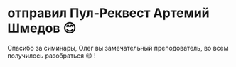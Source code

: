 # отправил Пул-Реквест Артемий Шмедов :blush:
Спасибо за симинары, Олег вы замечательный преподователь, во всем получилось разобраться :relieved: !